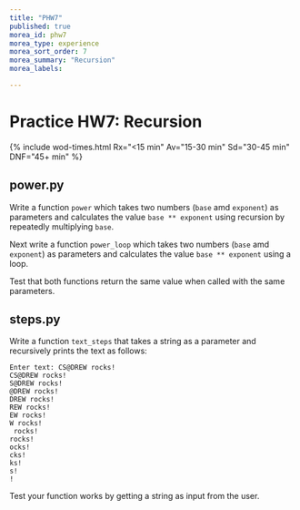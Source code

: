 ```yaml
---
title: "PHW7"
published: true
morea_id: phw7
morea_type: experience
morea_sort_order: 7
morea_summary: "Recursion"
morea_labels:

---
```

# Practice HW7: Recursion

<!--In this practice HW you will create 2 programs that take code we've previously written for other PHWs and turn them into functions.-->

{% include wod-times.html Rx="<15 min" Av="15-30 min" Sd="30-45 min" DNF="45+ min" %}

## power.py

Write a function `power` which takes two numbers (`base` amd `exponent`) as parameters and calculates the value `base ** exponent` using recursion by repeatedly multiplying `base`.

Next write a function `power_loop` which takes two numbers (`base` amd `exponent`) as parameters and calculates the value `base ** exponent` using a loop.

Test that both functions return the same value when called with the same parameters. 

## steps.py

Write a function `text_steps` that takes a string as a parameter and recursively prints the text as follows:

    Enter text: CS@DREW rocks!
    CS@DREW rocks!
    S@DREW rocks!
    @DREW rocks!
    DREW rocks!
	REW rocks!
	EW rocks!
	W rocks!
	 rocks!
	rocks!
	ocks!
	cks!
	ks!
	s!
	!

Test your function works by getting a string as input from the user.

<!--## Demonstration

Once you've finished doing the HW a single time, you can watch me do it:

{% include youtube.html id="nTb-SeIGMCM" %}

{% include wod-warning.html %}-->
